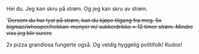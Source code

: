 Hei du.
Jeg kan skru på strøm. Og jeg kan skru av strøm.

'~~Dersom du har lyst på strøm, kan du kjøpe tilgang fra meg.
5x bigmac/whooper/hekkan-menyer m/ sukkerdrikke = 12 timer strøm. Mindre viss jeg blir surere~~

2x pizza grandiosa fungerte også. Og veldig hyggelig politifolk! Kudos!
